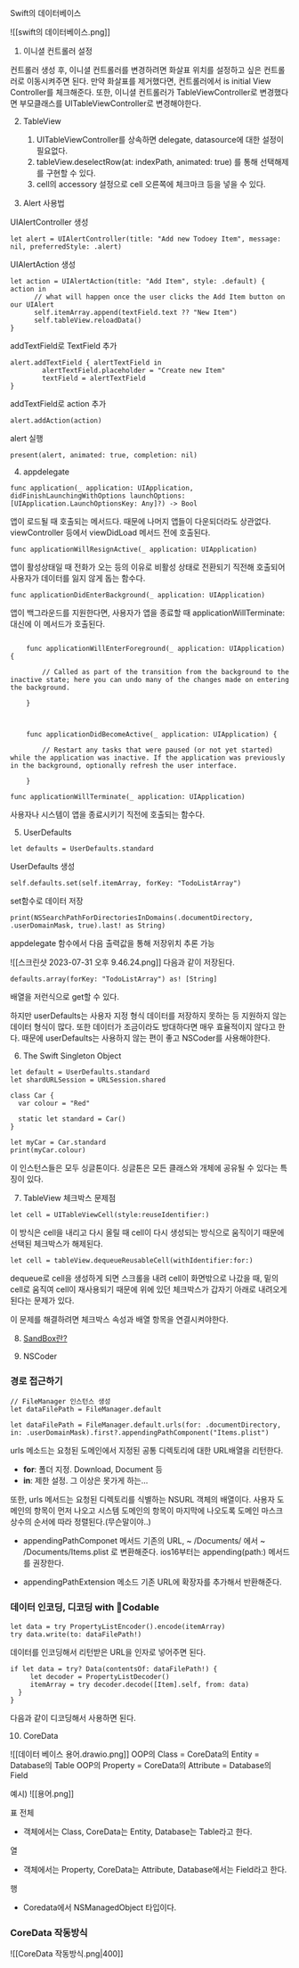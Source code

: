 
Swift의 데이터베이스

![[swift의 데이터베이스.png]]


1. 이니셜 컨트롤러 설정

컨트롤러 생성 후, 이니셜 컨트롤러를 변경하려면 화살표 위치를 설정하고 싶은 컨트롤러로 이동시켜주면 된다.
만약 화살표를 제거했다면, 컨트롤러에서 is initial View Controller를 체크해준다.
또한, 이니셜 컨트롤러가 TableViewController로 변경했다면 부모클래스를 UITableViewController로 변경해야한다.


2. TableView
	1. UITableViewController를 상속하면 delegate, datasource에 대한 설정이 필요없다.
	2. tableView.deselectRow(at: indexPath, animated: true) 를 통해 선택해제를 구현할 수 있다.
	3. cell의 accessory 설정으로 cell 오른쪽에 체크마크 등을 넣을 수 있다.


3. Alert 사용법

UIAlertController 생성
~~~
let alert = UIAlertController(title: "Add new Todoey Item", message: nil, preferredStyle: .alert)
~~~


UIAlertAction 생성
~~~
let action = UIAlertAction(title: "Add Item", style: .default) { action in
      // what will happen once the user clicks the Add Item button on our UIAlert
      self.itemArray.append(textField.text ?? "New Item")
      self.tableView.reloadData()
}
~~~


addTextField로 TextField 추가
~~~
alert.addTextField { alertTextField in
        alertTextField.placeholder = "Create new Item"
        textField = alertTextField
}
~~~


addTextField로 action 추가
~~~
alert.addAction(action)
~~~


alert 실행
~~~
present(alert, animated: true, completion: nil)
~~~



4. appdelegate
~~~
func application(_ application: UIApplication, didFinishLaunchingWithOptions launchOptions: [UIApplication.LaunchOptionsKey: Any]?) -> Bool
~~~

앱이 로드될 때 호출되는 메서드다.
때문에 나머지 앱들이 다운되더라도 상관없다.
viewController 등에서 viewDidLoad 메서드 전에 호출된다.


~~~
func applicationWillResignActive(_ application: UIApplication)
~~~

앱이 활성상태일 때 전화가 오는 등의 이유로 비활성 상태로 전환되기 직전해 호출되어
사용자가 데이터를 잃지 않게 돕는 함수다.


~~~
func applicationDidEnterBackground(_ application: UIApplication)
~~~

앱이 백그라운드를 지원한다면, 사용자가 앱을 종료할 때 applicationWillTerminate: 대신에 이 메서드가 호출된다.



  ~~~

    func applicationWillEnterForeground(_ application: UIApplication) {

        // Called as part of the transition from the background to the inactive state; here you can undo many of the changes made on entering the background.

    }

  

    func applicationDidBecomeActive(_ application: UIApplication) {

        // Restart any tasks that were paused (or not yet started) while the application was inactive. If the application was previously in the background, optionally refresh the user interface.

    }

~~~

~~~
func applicationWillTerminate(_ application: UIApplication)
~~~

사용자나 시스템이 앱을 종료시키기 직전에 호출되는 함수다.


5. UserDefaults


~~~
let defaults = UserDefaults.standard
~~~

UserDefaults 생성

```
self.defaults.set(self.itemArray, forKey: "TodoListArray")
```

set함수로 데이터 저장

```
print(NSSearchPathForDirectoriesInDomains(.documentDirectory, .userDomainMask, true).last! as String)
```
appdelegate 함수에서 다음 출력값을 통해 저장위치 추론 가능

![[스크린샷 2023-07-31 오후 9.46.24.png]]
다음과 같이 저장된다.

```
defaults.array(forKey: "TodoListArray") as! [String]
```
배열을 저런식으로 get할 수 있다.

하지만 userDefaults는 사용자 지정 형식 데이터를 저장하지 못하는 등 지원하지 않는 데이터 형식이 많다. 또한 데이터가 조금이라도 방대하다면 매우 효율적이지 않다고 한다. 때문에 userDefaults는 사용하지 않는 편이 좋고 NSCoder를 사용해야한다.

6. The Swift Singleton Object

```
let default = UserDefaults.standard
let shardURLSession = URLSession.shared
```

```
class Car {
  var colour = "Red"

  static let standard = Car()
}

let myCar = Car.standard
print(myCar.colour)
```

이 인스턴스들은 모두 싱글톤이다.
싱글톤은 모든 클래스와 개체에 공유될 수 있다는 특징이 있다.

7. TableView 체크박스 문제점

```
let cell = UITableViewCell(style:reuseIdentifier:)
```
이 방식은 cell을 내리고 다시 올릴 때 cell이 다시 생성되는 방식으로 움직이기 때문에
선택된 체크박스가 해제된다.

```
let cell = tableView.dequeueReusableCell(withIdentifier:for:)
```
dequeue로 cell을 생성하게 되면 스크롤을 내려 cell이 화면밖으로 나갔을 때, 
밑의 cell로 움직여 cell이 재사용되기 때문에 위에 있던 체크박스가 갑자기 아래로 내려오게 된다는 문제가 있다.

이 문제를 해결하려면 체크박스 속성과 배열 항목을 연결시켜야한다.

8. [SandBox란?](https://velog.io/@gnwjd309/iOS-sandbox)

9. NSCoder

### 경로 접근하기

```
// FileManager 인스턴스 생성
let dataFilePath = FileManager.default

let dataFilePath = FileManager.default.urls(for: .documentDirectory, in: .userDomainMask).first?.appendingPathComponent("Items.plist")
```

urls 메소드는 요청된 도메인에서 지정된 공통 디렉토리에 대한 URL배열을 리턴한다.

- **for**: 폴더 지정. Download, Document 등
- **in**: 제한 설정. 그 이상은 못가게 하는…

또한, urls 메서드는 요청된 디렉토리를 식별하는 NSURL 객체의 배열이다. 사용자 도메인의 항목이 먼저 나오고 시스템 도메인의 항목이 마지막에 나오도록 도메인 마스크 상수의 순서에 따라 정렬된다.(무슨말이야..)

- appendingPathComponet 메서드
	기존의 URL, ~ /Documents/ 에서 ~ /Documents/Items.plist 로 변환해준다.
	ios16부터는 appending(path:) 메서드를 권장한다.

- appendingPathExtension 메소드
	기존 URL에 확장자를 추가해서 반환해준다.


### 데이터 인코딩, 디코딩 with Codable

```
let data = try PropertyListEncoder().encode(itemArray)
try data.write(to: dataFilePath!)
```

데이터를 인코딩해서 리턴받은 URL을 인자로 넣어주면 된다.

```
if let data = try? Data(contentsOf: dataFilePath!) {
     let decoder = PropertyListDecoder()
     itemArray = try decoder.decode([Item].self, from: data)
  }
}
```

다음과 같이 디코딩해서 사용하면 된다.


10. CoreData

![[데이터 베이스 용어.drawio.png]]
OOP의 Class = CoreData의 Entity = Database의 Table
OOP의 Property = CoreData의 Attribute = Database의 Field

예시)
![[용어.png]]

표 전체
 - 객체에서는 Class, CoreData는 Entity, Database는 Table라고 한다.

열
 -  객체에서는 Property, CoreData는 Attribute, Database에서는 Field라고 한다.

행
 - Coredata에서 NSManagedObject 타입이다.

### CoreData 작동방식

![[CoreData 작동방식.png|400]]




